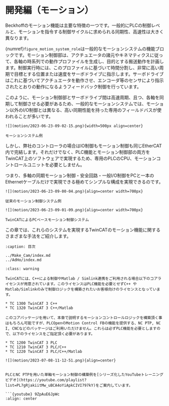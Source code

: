 # 開発編（モーション）

Beckhoffのモーション機能は主要な特徴の一つです。一般的にPLCの制御レベルと、モーションを指令する制御サイクルに求められる同期性、高速性は大きく異なります。

{numref}`figure_motion_system_role`は一般的なモーションシステムの機能ブロックです。モーション制御部は、アクチュエータの諸元やキネマティクスに従って、各軸の時系列での動作プロファイルを生成し、目的とする搬送動作を計画します。制御実行時には、このプロファイルに基づいて時間分割し、非常に高い周期で目標とする位置または速度をサーボドライブに指示します。サーボドライブはこれに基づいてアクチュエータを動作させ、エンコーダ等のセンサにより指示されたとおりの動作になるようフィードバック制御を行っています。

このように、モーション制御部とサーボドライブ間は高速周期、且つ、各軸を同期して制御させる必要があるため、一般的なモーションシステムでは、モーション以外のI/O制御とは異なる、高い同期性能を持った専用のフィールドバスが使われることが多いです。

```{figure-md} figure_motion_system_role
![](motion/2023-06-23-09-02-15.png){width=500px align=center}

モーションシステム例
```

しかし、弊社のコントローラの場合はIO制御もモーション制御も同じEtherCAT内で完結します。それだけでなく、PLC機能とモーション制御部の両方をTwinCAT上のソフトウェアで実現するため、専用のPLCのCPU、モーションコントロールユニットを必要としません。

つまり、多軸の同期モーション制御・安全回路・一般I/O制御をPCと一本のEthernetケーブルだけで実現できる極めてシンプルな構成を実現できるのです。

```{figure-md} figure_legacy_motion_system
![](motion/2023-06-23-09-00-04.png){align=center width=700px}

従来のモーション制御システム例
```

```{figure-md} figure_twincat_motion_system
![](motion/2023-06-23-09-01-09.png){align=center width=700px}

TwinCATによるPCベースモーション制御システム
```

この章では、これらのシステムを実現するTwinCATのモーション機能に関するさまざまな手法をご紹介します。


```{toctree}
:caption: 目次

../Make_Cam/index.md
../AdHo/index.md

```
```{admonition} C++ / MATLABライセンスをご検討中の方はご注意ください
:class: warning

TwinCATには、C++による制御やMatlab / Simlink連携をご利用される場合以下のコアライセンスが用意されています。このライセンスはPLC機能を必要とせずC++ やMatlab/Simlinkのみで制御ロジックを構築されたいお客様向けのライセンスとなっています。

* TC 1300 TwinCAT 3 C++
* TC 1320 TwinCAT 3 C++/Matlab

このコアパッケージを用いて、本章で説明するモーションコントロールロジックを構築頂く事はもちろん可能ですが、PLCOpenのMotion Control FBの機能を提供する、NC PTP, NC I, CNCなどのパッケージはご利用いただけません。これらは必ずPLC機能を必要としますので、以下のライセンスをご指定頂く必要があります。

* TC 1200 TwinCAT 3 PLC
* TC 1210 TwinCAT 3 PLC/C++
* TC 1220 TwinCAT 3 PLC/C++/Matlab

![](motion/2023-07-08-11-12-51.png){align=center}

```

```{admonition} YoutubeによるNC PTP トレーニングビデオのご紹介

PLCとNC PTPを用いた単軸モーション制御の構築例を[シリーズ化したYouTubeトレーニングビデオ](https://youtube.com/playlist?list=PL7gRjakiitMw_uBCA4oYiApkCIVI797kY)をご案内しています。

```{youtube} 9ZpAuE6JpWc
:align: center
```
